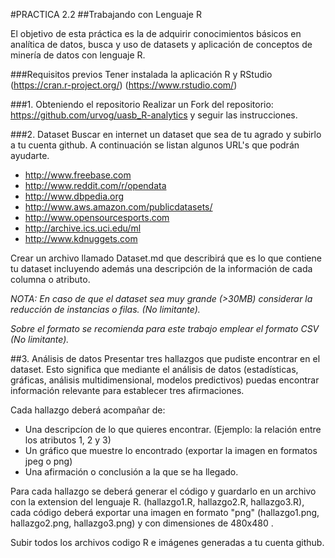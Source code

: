 #PRACTICA 2.2
##Trabajando con Lenguaje R

El objetivo de esta práctica es la de adquirir conocimientos básicos en analítica de datos, busca y uso de datasets y aplicación de conceptos de minería de datos con lenguaje R.

###Requisitos previos
Tener instalada la aplicación R y RStudio (https://cran.r-project.org/) (https://www.rstudio.com/)


###1. Obteniendo el repositorio
Realizar un Fork del repositorio: https://github.com/urvog/uasb_R-analytics y seguir las instrucciones.

###2. Dataset
Buscar en internet un dataset que sea de tu agrado y subirlo a tu cuenta github. A continuación se listan algunos URL's que podrán ayudarte.

- http://www.freebase.com
- http://www.reddit.com/r/opendata
- http://www.dbpedia.org
- http://www.aws.amazon.com/publicdatasets/
- http://www.opensourcesports.com
- http://archive.ics.uci.edu/ml
- http://www.kdnuggets.com


Crear un archivo llamado Dataset.md que describirá que es lo que contiene tu dataset incluyendo además una descripción de la información de cada columna o atributo.

*NOTA: En caso de que el dataset sea muy grande (>30MB) considerar la reducción de instancias o filas. (No limitante).*

*Sobre el formato se recomienda para este trabajo emplear el formato CSV (No limitante).*

##3. Análisis de datos
Presentar tres hallazgos que pudiste encontrar en el dataset. Esto significa que mediante el análisis de datos (estadísticas, gráficas, análisis multidimensional, modelos predictivos) puedas encontrar información relevante para establecer tres afirmaciones.

Cada hallazgo deberá acompañar de:
- Una descripcíon de lo que quieres encontrar. (Ejemplo: la relación entre los atributos 1, 2 y 3)
- Un gráfico que muestre lo encontrado (exportar la imagen en formatos jpeg o png)
- Una afirmación o conclusión a la que se ha llegado. 

Para cada hallazgo se deberá generar el código y guardarlo en un archivo con la extension del lenguaje R. (hallazgo1.R, hallazgo2.R, hallazgo3.R), cada código deberá exportar una imagen en formato "png" (hallazgo1.png, hallazgo2.png, hallazgo3.png) y con dimensiones de 480x480 .

Subir todos los archivos codigo R e imágenes generadas a tu cuenta github.
 

